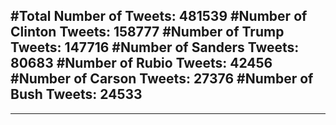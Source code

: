 #Total Number of Tweets: 481539 
#Number of Clinton Tweets: 158777
#Number of Trump Tweets: 147716
#Number of Sanders Tweets: 80683
#Number of Rubio Tweets: 42456
#Number of Carson Tweets: 27376
#Number of Bush Tweets: 24533
---
---
